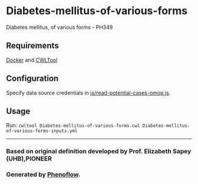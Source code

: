# Diabetes-mellitus-of-various-forms

Diabetes mellitus, of various forms - PH349

## Requirements

[Docker](https://docs.docker.com/install/) and [CWLTool](https://github.com/common-workflow-language/cwltool#install)

## Configuration

Specify data source credentials in [js/read-potential-cases-omop.js](js/read-potential-cases-omop.js).

## Usage

Run: `cwltool Diabetes-mellitus-of-various-forms.cwl Diabetes-mellitus-of-various-forms-inputs.yml`

***

### Based on original definition developed by Prof. Elizabeth Sapey (UHB),PIONEER
### Generated by [Phenoflow](https://kclhi.org/phenoflow).
